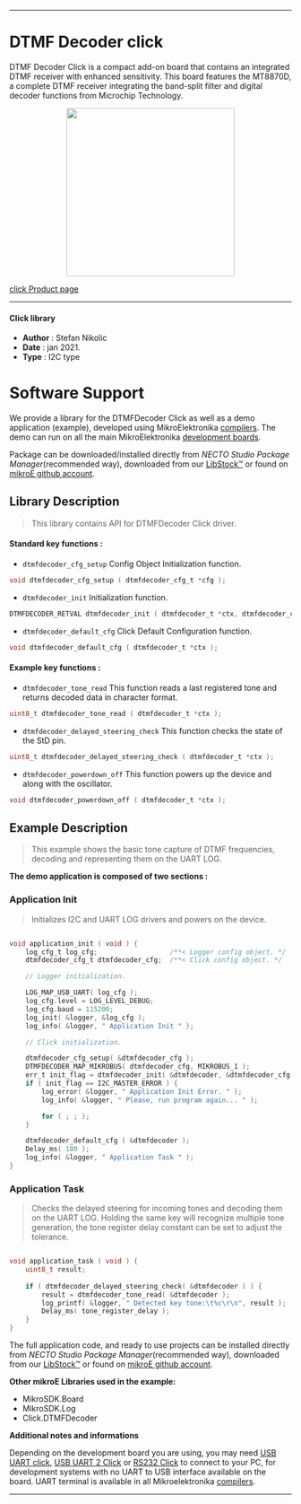
---
# DTMF Decoder click

DTMF Decoder Click is a compact add-on board that contains an integrated DTMF receiver with enhanced sensitivity. This board features the MT8870D, a complete DTMF receiver integrating the band-split filter and digital decoder functions from Microchip Technology.

<p align="center">
  <img src="https://download.mikroe.com/images/click_for_ide/dtmf_decoder_click.png" height=300px>
</p>

[click Product page](https://www.mikroe.com/dtmf-decoder-click)

---


#### Click library

- **Author**        : Stefan Nikolic
- **Date**          : jan 2021.
- **Type**          : I2C type


# Software Support

We provide a library for the DTMFDecoder Click
as well as a demo application (example), developed using MikroElektronika
[compilers](https://www.mikroe.com/necto-studio).
The demo can run on all the main MikroElektronika [development boards](https://www.mikroe.com/development-boards).

Package can be downloaded/installed directly from *NECTO Studio Package Manager*(recommended way), downloaded from our [LibStock&trade;](https://libstock.mikroe.com) or found on [mikroE github account](https://github.com/MikroElektronika/mikrosdk_click_v2/tree/master/clicks).

## Library Description

> This library contains API for DTMFDecoder Click driver.

#### Standard key functions :

- `dtmfdecoder_cfg_setup` Config Object Initialization function.
```c
void dtmfdecoder_cfg_setup ( dtmfdecoder_cfg_t *cfg );
```

- `dtmfdecoder_init` Initialization function.
```c
DTMFDECODER_RETVAL dtmfdecoder_init ( dtmfdecoder_t *ctx, dtmfdecoder_cfg_t *cfg );
```

- `dtmfdecoder_default_cfg` Click Default Configuration function.
```c
void dtmfdecoder_default_cfg ( dtmfdecoder_t *ctx );
```

#### Example key functions :

- `dtmfdecoder_tone_read` This function reads a last registered tone and returns decoded data in character format.
```c
uint8_t dtmfdecoder_tone_read ( dtmfdecoder_t *ctx );
```

- `dtmfdecoder_delayed_steering_check` This function checks the state of the StD pin.
```c
uint8_t dtmfdecoder_delayed_steering_check ( dtmfdecoder_t *ctx );
```

- `dtmfdecoder_powerdown_off` This function powers up the device and along with the oscillator.
```c
void dtmfdecoder_powerdown_off ( dtmfdecoder_t *ctx );
```

## Example Description

> This example shows the basic tone capture of DTMF frequencies, decoding and representing them on the UART LOG.

**The demo application is composed of two sections :**

### Application Init

> Initializes I2C and UART LOG drivers and powers on the device.

```c

void application_init ( void ) {
    log_cfg_t log_cfg;                  /**< Logger config object. */
    dtmfdecoder_cfg_t dtmfdecoder_cfg;  /**< Click config object. */

    // Logger initialization.

    LOG_MAP_USB_UART( log_cfg );
    log_cfg.level = LOG_LEVEL_DEBUG;
    log_cfg.baud = 115200;
    log_init( &logger, &log_cfg );
    log_info( &logger, " Application Init " );

    // Click initialization.

    dtmfdecoder_cfg_setup( &dtmfdecoder_cfg );
    DTMFDECODER_MAP_MIKROBUS( dtmfdecoder_cfg, MIKROBUS_1 );
    err_t init_flag = dtmfdecoder_init( &dtmfdecoder, &dtmfdecoder_cfg );
    if ( init_flag == I2C_MASTER_ERROR ) {
        log_error( &logger, " Application Init Error. " );
        log_info( &logger, " Please, run program again... " );

        for ( ; ; );
    }

    dtmfdecoder_default_cfg ( &dtmfdecoder );
    Delay_ms( 100 );
    log_info( &logger, " Application Task " );
}

```

### Application Task

> Checks the delayed steering for incoming tones and decoding them on the UART LOG. Holding the same key will recognize multiple tone generation, the tone register delay constant can be set to adjust the tolerance.

```c

void application_task ( void ) {
    uint8_t result;
    
    if ( dtmfdecoder_delayed_steering_check( &dtmfdecoder ) ) {
        result = dtmfdecoder_tone_read( &dtmfdecoder );
        log_printf( &logger, " Detected key tone:\t%c\r\n", result );
        Delay_ms( tone_register_delay );
    }
}

```

The full application code, and ready to use projects can be installed directly from *NECTO Studio Package Manager*(recommended way), downloaded from our [LibStock&trade;](https://libstock.mikroe.com) or found on [mikroE github account](https://github.com/MikroElektronika/mikrosdk_click_v2/tree/master/clicks).

**Other mikroE Libraries used in the example:**

- MikroSDK.Board
- MikroSDK.Log
- Click.DTMFDecoder

**Additional notes and informations**

Depending on the development board you are using, you may need
[USB UART click](https://www.mikroe.com/usb-uart-click),
[USB UART 2 Click](https://www.mikroe.com/usb-uart-2-click) or
[RS232 Click](https://www.mikroe.com/rs232-click) to connect to your PC, for
development systems with no UART to USB interface available on the board. UART
terminal is available in all Mikroelektronika
[compilers](https://shop.mikroe.com/compilers).

---
